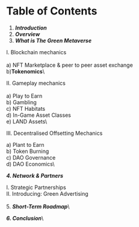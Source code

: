 # Table of Contents

1. _**Introduction**_
2. _**Overview**_
3. _**What is The Green Metaverse**_

&#x20;    I. Blockchain mechanics\
\
&#x20;         a) NFT Marketplace & peer to peer asset exchange\
&#x20;         b)**Tokenomics**\


&#x20;    II. Gameplay mechanics\
\
&#x20;         a) Play to Earn\
&#x20;         b) Gambling\
&#x20;         c) NFT Habitats\
&#x20;         d) In-Game Asset Classes\
&#x20;         e) LAND Assets\


&#x20;    III. Decentralised Offsetting Mechanics

&#x20;         a) Plant to Earn\
&#x20;         b) Token Burning\
&#x20;         c) DAO Governance\
&#x20;         d) DAO Economics\


_**4. Network & Partners**_

&#x20;    I. Strategic Partnerships\
&#x20;    II. Introducing: Green Advertising\
\
5\. _**Short-Term Roadmap**_\


_**6. Conclusion**_\
